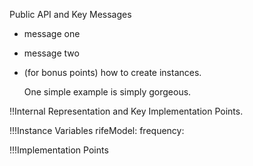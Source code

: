 Public API and Key Messages

- message one   
- message two 
- (for bonus points) how to create instances.

   One simple example is simply gorgeous.
 
!!Internal Representation and Key Implementation Points.

!!!Instance Variables
	rifeModel: 		<Spooky2RifeChannelModel>
	frequency:		<BlTextElement>


!!!Implementation Points
